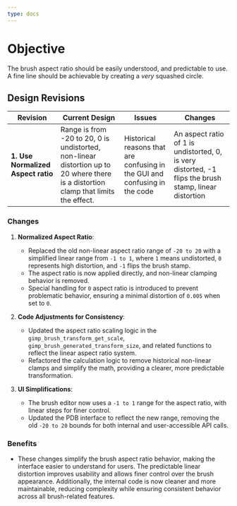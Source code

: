 ```yaml
---
type: docs
---
```


# Objective

The brush aspect ratio should be easily understood, and predictable to use. A fine line should be achievable by creating a _very_ squashed circle.

## Design Revisions

| **Revision**  | **Current Design**  | **Issues**  | **Changes** |
|--------------------------------------------|---------------------------------------------------------------------------------------------|----------------------------------------------------------------------------------------------|-----------------------------------------------------------|
| **1. Use Normalized Aspect ratio** | Range is from -20 to 20, 0 is undistorted, non-linear distortion up to 20 where there is a distortion clamp that limits the effect. | Historical reasons that are confusing in the GUI and confusing in the code | An aspect ratio of 1 is undistorted, 0, is very distorted, -1 flips the brush stamp, linear distortion |

### Changes

1. **Normalized Aspect Ratio**:
   - Replaced the old non-linear aspect ratio range of `-20 to 20` with a simplified linear range from `-1 to 1`, where `1` means undistorted, `0` represents high distortion, and `-1` flips the brush stamp.
   - The aspect ratio is now applied directly, and non-linear clamping behavior is removed.
   - Special handling for `0` aspect ratio is introduced to prevent problematic behavior, ensuring a minimal distortion of `0.005` when set to `0`.

2. **Code Adjustments for Consistency**:
   - Updated the aspect ratio scaling logic in the `gimp_brush_transform_get_scale`, `gimp_brush_generated_transform_size`, and related functions to reflect the linear aspect ratio system.
   - Refactored the calculation logic to remove historical non-linear clamps and simplify the math, providing a clearer, more predictable transformation.

3. **UI Simplifications**:
   - The brush editor now uses a `-1 to 1` range for the aspect ratio, with linear steps for finer control.
   - Updated the PDB interface to reflect the new range, removing the old `-20 to 20` bounds for both internal and user-accessible API calls.

### **Benefits**

- These changes simplify the brush aspect ratio behavior, making the interface easier to understand for users. The predictable linear distortion improves usability and allows finer control over the brush appearance. Additionally, the internal code is now cleaner and more maintainable, reducing complexity while ensuring consistent behavior across all brush-related features.
